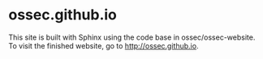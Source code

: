 # ossec.github.io

This site is built with Sphinx using the code base in ossec/ossec-website.
To visit the finished website, go to http://ossec.github.io.

